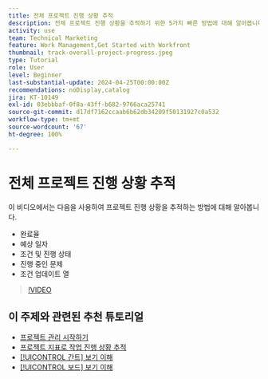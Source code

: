 ```yaml
---
title: 전체 프로젝트 진행 상황 추적
description: 전체 프로젝트 진행 상황을 추적하기 위한 5가지 빠른 방법에 대해 알아봅니다.
activity: use
team: Technical Marketing
feature: Work Management,Get Started with Workfront
thumbnail: track-overall-project-progress.jpeg
type: Tutorial
role: User
level: Beginner
last-substantial-update: 2024-04-25T00:00:00Z
recommendations: noDisplay,catalog
jira: KT-10149
exl-id: 03ebbbaf-0f8a-43ff-b682-9766aca25741
source-git-commit: d17df7162ccaab6b62db34209f50131927c0a532
workflow-type: tm+mt
source-wordcount: '67'
ht-degree: 100%

---
```


# 전체 프로젝트 진행 상황 추적

이 비디오에서는 다음을 사용하여 프로젝트 진행 상황을 추적하는 방법에 대해 알아봅니다.

* 완료율
* 예상 일자
* 조건 및 진행 상태
* 진행 중인 문제
* 조건 업데이트 열

>[!VIDEO](https://video.tv.adobe.com/v/3428748/?quality=12&learn=on&enablevpops)

## 이 주제와 관련된 추천 튜토리얼

* [프로젝트 관리 시작하기](/help/manage-work/projects/getting-started-manage-a-project.md)
* [프로젝트 지표로 작업 진행 상황 추적](/help/manage-work/projects/track-work-progress-with-project-metrics.md)
* [[!UICONTROL 간트] 보기 이해](/help/manage-work/projects/understand-the-gantt-view.md)
* [[!UICONTROL 보드] 보기 이해](/help/manage-work/projects/understand-the-board-view.md)
